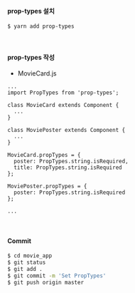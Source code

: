 #### prop-types 설치

```bash
$ yarn add prop-types
```

<br>

#### prop-types 작성

- MovieCard.js

```react
...
import PropTypes from 'prop-types';

class MovieCard extends Component {
  ...
}

class MoviePoster extends Component {
  ...
}

MovieCard.propTypes = {
  poster: PropTypes.string.isRequired,
  title: PropTypes.string.isRequired
};

MoviePoster.propTypes = {
  poster: PropTypes.string.isRequired
};

...
```

<br>

#### Commit

```bash
$ cd movie_app
$ git status
$ git add .
$ git commit -m 'Set PropTypes'
$ git push origin master
```

<br>

<br>